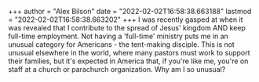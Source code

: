 +++
author = "Alex Bilson"
date = "2022-02-02T16:58:38.663188"
lastmod = "2022-02-02T16:58:38.663202"
+++
I was recently gasped at when it was revealed that I contribute to the spread of Jesus' kingdom AND keep full-time employment. Not having a 'full-time' ministry puts me in an unusual category for Americans - the tent-making disciple. This is not unusual elsewhere in the world, where many pastors must work to support their families, but it's expected in America that, if you're like me, you're on staff at a church or parachurch organization. Why am I so unusual?